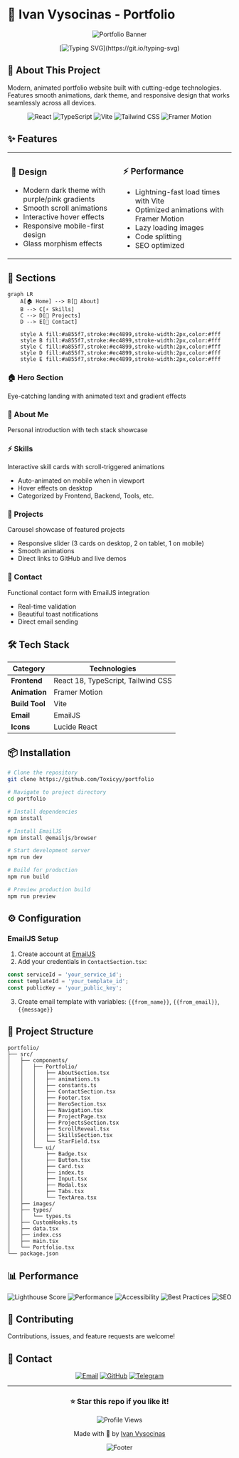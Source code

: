 # 💼 Ivan Vysocinas - Portfolio

<div align="center">

![Portfolio Banner](https://capsule-render.vercel.app/api?type=waving&color=gradient&customColorList=12,14,18,20,24&height=250&section=header&text=Ivan%20Vysocinas&fontSize=80&fontAlignY=35&animation=fadeIn&fontColor=fff&desc=Full-Stack%20Developer%20%7C%20Creative%20Coder&descAlignY=55&descSize=18)

[![Typing SVG](https://readme-typing-svg.demolab.com?font=Fira+Code&weight=600&size=28&duration=3000&pause=1000&color=A855F7&center=true&vCenter=true&random=false&width=600&lines=Welcome+to+my+Portfolio!;Full-Stack+Developer;Building+Beautiful+Experiences;Let's+Create+Something+Amazing!)](https://git.io/typing-svg)

</div>

## 🚀 About This Project

Modern, animated portfolio website built with cutting-edge technologies. Features smooth animations, dark theme, and responsive design that works seamlessly across all devices.

<div align="center">

![React](https://img.shields.io/badge/React-20232A?style=for-the-badge&logo=react&logoColor=61DAFB)
![TypeScript](https://img.shields.io/badge/TypeScript-007ACC?style=for-the-badge&logo=typescript&logoColor=white)
![Vite](https://img.shields.io/badge/Vite-646CFF?style=for-the-badge&logo=vite&logoColor=white)
![Tailwind CSS](https://img.shields.io/badge/Tailwind_CSS-38B2AC?style=for-the-badge&logo=tailwind-css&logoColor=white)
![Framer Motion](https://img.shields.io/badge/Framer_Motion-0055FF?style=for-the-badge&logo=framer&logoColor=white)

</div>

## ✨ Features

<table>
<tr>
<td width="50%">

### 🎨 Design
- Modern dark theme with purple/pink gradients
- Smooth scroll animations
- Interactive hover effects
- Responsive mobile-first design
- Glass morphism effects

</td>
<td width="50%">

### ⚡ Performance
- Lightning-fast load times with Vite
- Optimized animations with Framer Motion
- Lazy loading images
- Code splitting
- SEO optimized

</td>
</tr>
</table>

## 📱 Sections

```mermaid
graph LR
    A[🏠 Home] --> B[👤 About]
    B --> C[⚡ Skills]
    C --> D[🚀 Projects]
    D --> E[📧 Contact]
    
    style A fill:#a855f7,stroke:#ec4899,stroke-width:2px,color:#fff
    style B fill:#a855f7,stroke:#ec4899,stroke-width:2px,color:#fff
    style C fill:#a855f7,stroke:#ec4899,stroke-width:2px,color:#fff
    style D fill:#a855f7,stroke:#ec4899,stroke-width:2px,color:#fff
    style E fill:#a855f7,stroke:#ec4899,stroke-width:2px,color:#fff
```

### 🏠 Hero Section
Eye-catching landing with animated text and gradient effects

### 👤 About Me
Personal introduction with tech stack showcase

### ⚡ Skills
Interactive skill cards with scroll-triggered animations
- Auto-animated on mobile when in viewport
- Hover effects on desktop
- Categorized by Frontend, Backend, Tools, etc.

### 🚀 Projects
Carousel showcase of featured projects
- Responsive slider (3 cards on desktop, 2 on tablet, 1 on mobile)
- Smooth animations
- Direct links to GitHub and live demos

### 📧 Contact
Functional contact form with EmailJS integration
- Real-time validation
- Beautiful toast notifications
- Direct email sending

## 🛠️ Tech Stack

<div align="center">

| Category | Technologies |
|----------|-------------|
| **Frontend** | React 18, TypeScript, Tailwind CSS |
| **Animation** | Framer Motion |
| **Build Tool** | Vite |
| **Email** | EmailJS |
| **Icons** | Lucide React |

</div>

## 📦 Installation

```bash
# Clone the repository
git clone https://github.com/Toxicyy/portfolio

# Navigate to project directory
cd portfolio

# Install dependencies
npm install

# Install EmailJS
npm install @emailjs/browser

# Start development server
npm run dev

# Build for production
npm run build

# Preview production build
npm run preview
```

## ⚙️ Configuration

### EmailJS Setup

1. Create account at [EmailJS](https://www.emailjs.com/)
2. Add your credentials in `ContactSection.tsx`:

```typescript
const serviceId = 'your_service_id';
const templateId = 'your_template_id';
const publicKey = 'your_public_key';
```

3. Create email template with variables: `{{from_name}}`, `{{from_email}}`, `{{message}}`

## 🎯 Project Structure

```
portfolio/
├── src/
│   ├── components/
│   │   ├── Portfolio/
│   │   │   ├── AboutSection.tsx
│   │   │   ├── animations.ts
│   │   │   ├── constants.ts
│   │   │   ├── ContactSection.tsx
│   │   │   ├── Footer.tsx
│   │   │   ├── HeroSection.tsx
│   │   │   ├── Navigation.tsx
│   │   │   ├── ProjectPage.tsx
│   │   │   ├── ProjectsSection.tsx
│   │   │   ├── ScrollReveal.tsx
│   │   │   ├── SkillsSection.tsx
│   │   │   └── StarField.tsx
│   │   └── ui/
│   │       ├── Badge.tsx
│   │       ├── Button.tsx
│   │       ├── Card.tsx
│   │       ├── index.ts
│   │       ├── Input.tsx
│   │       ├── Modal.tsx
│   │       ├── Tabs.tsx
│   │       └── TextArea.tsx
│   ├── images/
│   ├── types/
│   │   └── types.ts
│   ├── CustomHooks.ts
│   ├── data.tsx
│   ├── index.css
│   ├── main.tsx
│   └── Portfolio.tsx
└── package.json
```

## 📊 Performance

<div align="center">

![Lighthouse Score](https://img.shields.io/badge/Lighthouse-100%25-success?style=for-the-badge&logo=lighthouse)
![Performance](https://img.shields.io/badge/Performance-95+-green?style=for-the-badge)
![Accessibility](https://img.shields.io/badge/Accessibility-100-green?style=for-the-badge)
![Best Practices](https://img.shields.io/badge/Best_Practices-100-green?style=for-the-badge)
![SEO](https://img.shields.io/badge/SEO-100-green?style=for-the-badge)

</div>

## 🤝 Contributing

Contributions, issues, and feature requests are welcome!

## 📧 Contact

<div align="center">

[![Email](https://img.shields.io/badge/Email-firstpicktinker%40gmail.com-D14836?style=for-the-badge&logo=gmail&logoColor=white)](mailto:firstpicktinker@gmail.com)
[![GitHub](https://img.shields.io/badge/GitHub-Toxicyy-181717?style=for-the-badge&logo=github&logoColor=white)](https://github.com/Toxicyy)
[![Telegram](https://img.shields.io/badge/Telegram-Bugzers-26A5E4?style=for-the-badge&logo=telegram&logoColor=white)](https://t.me/Bugzers)

</div>

---

<div align="center">

### ⭐ Star this repo if you like it!

![Profile Views](https://komarev.com/ghpvc/?username=Toxicyy&color=blueviolet&style=for-the-badge)

Made with 💜 by [Ivan Vysocinas](https://github.com/Toxicyy)

![Footer](https://capsule-render.vercel.app/api?type=waving&color=gradient&customColorList=12,14,18,20,24&height=100&section=footer)

</div>